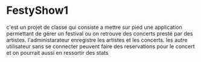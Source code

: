 # FestyShow1
c'est un projet de classe qui consiste a mettre sur pied une application permettant de gérer un festival ou on retrouve des concerts presté par des artistes. l'administarateur enregistre les artistes et les concerts. les autre utilisateur sans se connecter peuvent faire des reservations pour le concert et on pourrait aussi en ressortir des stats
